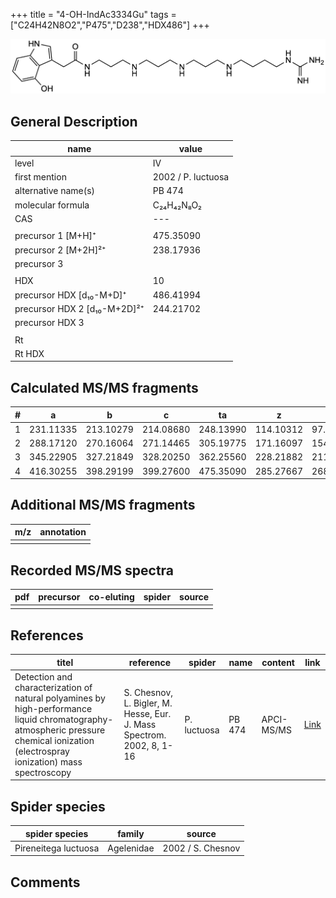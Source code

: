 +++
title = "4-OH-IndAc3334Gu"
tags = ["C24H42N8O2","P475","D238","HDX486"]
+++

![](/img/4-OH-IndAc3334Gu.png)

## General Description

| name                         | value              |
|------------------------------|--------------------|
| level                        | IV                 |
| first mention                | 2002 / P. luctuosa |
| alternative name(s)          | PB 474             |
| molecular formula            | C₂₄H₄₂N₈O₂         |
| CAS                          | ---                |
|                              |                    |
| precursor 1 [M+H]⁺           | 475.35090          |
| precursor 2 [M+2H]²⁺         | 238.17936          |
| precursor 3                  |                    |
|                              |                    |
| HDX                          | 10                 |
| precursor HDX   [d₁₀-M+D]⁺   | 486.41994          |
| precursor HDX 2 [d₁₀-M+2D]²⁺ | 244.21702          |
| precursor HDX 3              |                    |
|                              |                    |
| Rt                           |                    |
| Rt HDX                       |                    |

## Calculated MS/MS fragments

| # | a         | b         | c         | ta        | z         | y         | tz        |
|---|-----------|-----------|-----------|-----------|-----------|-----------|-----------|
| 1 | 231.11335 | 213.10279 | 214.08680 | 248.13990 | 114.10312 | 97.07657  | 131.12967 |
| 2 | 288.17120 | 270.16064 | 271.14465 | 305.19775 | 171.16097 | 154.13442 | 188.18752 |
| 3 | 345.22905 | 327.21849 | 328.20250 | 362.25560 | 228.21882 | 211.19227 | 245.24537 |
| 4 | 416.30255 | 398.29199 | 399.27600 | 475.35090 | 285.27667 | 268.25012 | 302.30322 |

## Additional MS/MS fragments

| m/z       | annotation |
|-----------|------------|
|           |            |

## Recorded MS/MS spectra

| pdf | precursor | co-eluting | spider    | source                              |
|-----|-----------|------------|-----------|-------------------------------------|
|     |           |            |           |                                     |

## References

| titel                                                                                                                                                                               | reference                                                             | spider      | name   | content    | link                                                          |
|-------------------------------------------------------------------------------------------------------------------------------------------------------------------------------------|-----------------------------------------------------------------------|-------------|--------|------------|---------------------------------------------------------------|
| Detection and characterization of natural polyamines by high-performance liquid chromatography-atmospheric pressure chemical ionization (electrospray ionization) mass spectroscopy | S. Chesnov, L. Bigler, M. Hesse, Eur. J. Mass Spectrom. 2002, 8, 1-16 | P. luctuosa | PB 474 | APCI-MS/MS | [Link](https://journals.sagepub.com/doi/abs/10.1255/ejms.467) |

## Spider species

| spider species       | family     | source            |
|----------------------|------------|-------------------|
| Pireneitega luctuosa | Agelenidae | 2002 / S. Chesnov |

## Comments